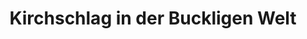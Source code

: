 ---
title: Kirchschlag in der Buckligen Welt
url: /kirchschlag-in-der-buckligen-welt/
latitude: 47.503
longitude: 16.292
---